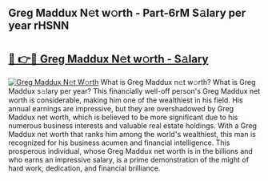 ## Greg Maddux N𝚎t w𝚘rth - Part-6rM S𝚊lary per year rHSNN

# <h2><a href="http://gc1xeov.nevu.top/?p=Greg+Maddux">🔗 👉🔴 Greg Maddux N𝚎t w𝚘rth - S𝚊lary</a></h2>

[![Greg Maddux N𝚎t W𝚘rth](https://i.imgur.com/Oavwk0R.jpeg)](http://gc1xeov.nevu.top/?p=Greg+Maddux)
What is Greg Maddux n𝚎t w𝚘rth? What is Greg Maddux s𝚊lary per year?
This financially well-off person's Greg Maddux net worth is considerable, making him one of the wealthiest in his field. His annual earnings are impressive, but they are overshadowed by Greg Maddux net worth, which is believed to be more significant due to his numerous business interests and valuable real estate holdings. With a Greg Maddux net worth that ranks him among the world's wealthiest, this man is recognized for his business acumen and financial intelligence. This prosperous individual, whose Greg Maddux net worth is in the billions and who earns an impressive salary, is a prime demonstration of the might of hard work, dedication, and financial brilliance.
